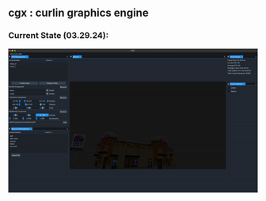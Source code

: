 ## cgx : curlin graphics engine


### Current State (03.29.24):
![Demo_030124](./data/032924_demo.gif)



